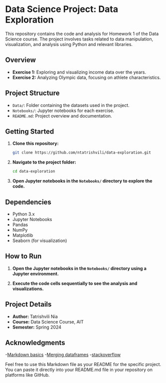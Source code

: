 # Data Science Project: Data Exploration

This repository contains the code and analysis for Homework 1 of the Data Science course. The project involves tasks related to data manipulation, visualization, and analysis using Python and relevant libraries.

## Overview

- **Exercise 1:** Exploring and visualizing income data over the years.
- **Exercise 2:** Analyzing Olympic data, focusing on athlete characteristics.

## Project Structure

- `Data/`: Folder containing the datasets used in the project.
- `Notebooks/`: Jupyter notebooks for each exercise.
- `README.md`: Project overview and documentation.

## Getting Started

1. **Clone this repository:**

    ```bash
    git clone https://github.com/ntatrishvili/data-exploration.git
    ```

2. **Navigate to the project folder:**

    ```bash
    cd data-exploration
    ```

3. **Open Jupyter notebooks in the `Notebooks/` directory to explore the code.**

## Dependencies

- Python 3.x
- Jupyter Notebooks
- Pandas
- NumPy
- Matplotlib
- Seaborn (for visualization)

## How to Run

1. **Open the Jupyter notebooks in the `Notebooks/` directory using a Jupyter environment.**

2. **Execute the code cells sequentially to see the analysis and visualizations.**

## Project Details

- **Author:** Tatrishvili Nia
- **Course:** Data Science Course, AIT
- **Semester:** Spring 2024

## Acknowledgments

-[Markdown basics](https://www.markdownguide.org/basic-syntax/)
-[Merging dataframes](https://pandas.pydata.org/pandas-docs/stable/reference/api/pandas.DataFrame.merge.html)
-[stackoverflow](https://stackoverflow.com/questions/66290803/make-colors-in-seaborn-based-on-column-names) 

Feel free to use this Markdown file as your README for the specific project. You can paste it directly into your README.md file in your repository on platforms like GitHub.
